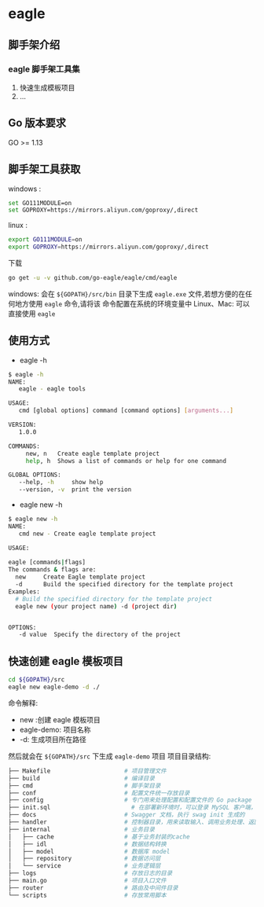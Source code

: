 # eagle 

## 脚手架介绍

### eagle 脚手架工具集

1. 快速生成模板项目
2. ...

## Go 版本要求

GO >= 1.13

## 脚手架工具获取

windows :

```bash
set GO111MODULE=on
set GOPROXY=https://mirrors.aliyun.com/goproxy/,direct
```

linux :

```bash
export GO111MODULE=on
export GOPROXY=https://mirrors.aliyun.com/goproxy/,direct
```

下载

```bash
go get -u -v github.com/go-eagle/eagle/cmd/eagle
```

windows:
 会在 `${GOPATH}/src/bin` 目录下生成 `eagle.exe` 文件,若想方便的在任何地方使用 `eagle` 命令,请将该 命令配置在系统的环境变量中
Linux、Mac:
可以直接使用 `eagle`

## 使用方式

- eagle -h

```bash
$ eagle -h
NAME:
   eagle - eagle tools

USAGE:
   cmd [global options] command [command options] [arguments...]

VERSION:
   1.0.0

COMMANDS:
     new, n   Create eagle template project
     help, h  Shows a list of commands or help for one command

GLOBAL OPTIONS:
   --help, -h     show help
   --version, -v  print the version
```

- eagle new -h 

```bash
$ eagle new -h
NAME:
   cmd new - Create eagle template project

USAGE:
   
eagle [commands|flags]
The commands & flags are:
  new     Create Eagle template project
  -d      Build the specified directory for the template project
Examples:
  # Build the specified directory for the template project
  eagle new (your project name) -d (project dir)


OPTIONS:
   -d value  Specify the directory of the project
```

## 快速创建 eagle 模板项目

```bash
cd ${GOPATH}/src
eagle new eagle-demo -d ./
```

命令解释:

- new :创建 eagle 模板项目
- eagle-demo: 项目名称
- -d: 生成项目所在路径

然后就会在 `${GOPATH}/src` 下生成 `eagle-demo` 项目
项目目录结构:

```bash
├── Makefile                     # 项目管理文件
├── build                        # 编译目录
├── cmd                          # 脚手架目录
├── conf                         # 配置文件统一存放目录
├── config                       # 专门用来处理配置和配置文件的 Go package
├── init.sql                       # 在部署新环境时，可以登录 MySQL 客户端，执行 source init.sql 创建数据库和表
├── docs                         # Swagger 文档，执行 swag init 生成的
├── handler                      # 控制器目录，用来读取输入、调用业务处理、返回结果
├── internal                     # 业务目录
│   ├── cache                    # 基于业务封装的cache
│   ├── idl                      # 数据结构转换
│   ├── model                    # 数据库 model
│   ├── repository               # 数据访问层
│   └── service                  # 业务逻辑层
├── logs                         # 存放日志的目录
├── main.go                      # 项目入口文件
├── router                       # 路由及中间件目录
└── scripts                      # 存放常用脚本
```